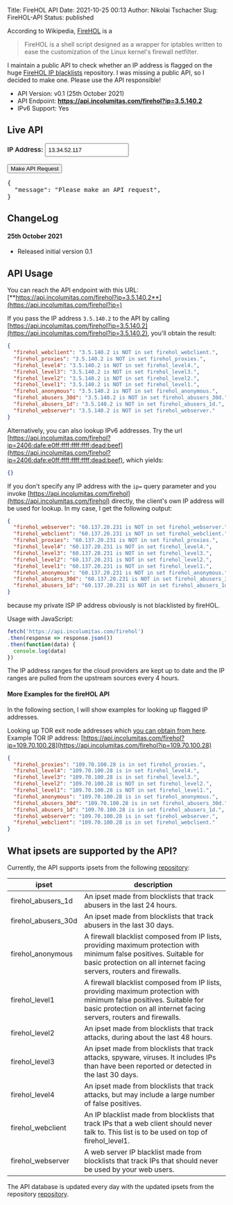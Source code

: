 Title: FireHOL API
Date: 2021-10-25 00:13
Author: Nikolai Tschacher
Slug: FireHOL-API
Status: published

According to Wikipedia, [FireHOL](https://en.wikipedia.org/wiki/FireHOL) is a

> FireHOL is a shell script designed as a wrapper for iptables written to ease the customization of the Linux kernel's firewall netfilter.

I maintain a public API to check whether an IP address is flagged on the huge [FireHOL IP blacklists](https://github.com/firehol/blocklist-ipsets) repository. I was missing a public API, so I decided to make one. Please use the API responsible!

+ API Version: v0.1 (25th October 2021)
+ API Endpoint: **https://api.incolumitas.com/firehol?ip=3.5.140.2**
+ IPv6 Support: Yes


## Live API

<div class="ipAPIDemo">
  <label style="font-weight: 600; font-size: 15px" for="ip">IP Address:</label>
  <input style="padding: 6px;" type="text" id="ip" name="ip" value="13.34.52.117"><br><br>
  <input class="orange_button" type="submit" value="Make API Request">
  <pre id="data">{
  "message": "Please make an API request",
}</pre>
</div>

<script>
document.querySelector('.ipAPIDemo input[type="submit"]').addEventListener('click', function(evt) {
  var ip = document.getElementById('ip').value;
  fetch('https://api.incolumitas.com/firehol?ip=' + ip) 
  .then(response => response.json())
  .then(function(data) {
    document.getElementById('data').innerText = JSON.stringify(data, null, 2);
  })
})
</script>

## ChangeLog

#### 25th October 2021

+ Released initial version 0.1


## API Usage

You can reach the API endpoint with this URL: [**https://api.incolumitas.com/firehol?ip=3.5.140.2**](https://api.incolumitas.com/firehol?ip=)

If you pass the IP address `3.5.140.2` to the API by calling [https://api.incolumitas.com/firehol?ip=3.5.140.2](https://api.incolumitas.com/firehol?ip=3.5.140.2), you'll obtain the result:

```json
{
  "firehol_webclient": "3.5.140.2 is NOT in set firehol_webclient.",
  "firehol_proxies": "3.5.140.2 is NOT in set firehol_proxies.",
  "firehol_level4": "3.5.140.2 is NOT in set firehol_level4.",
  "firehol_level3": "3.5.140.2 is NOT in set firehol_level3.",
  "firehol_level2": "3.5.140.2 is NOT in set firehol_level2.",
  "firehol_level1": "3.5.140.2 is NOT in set firehol_level1.",
  "firehol_anonymous": "3.5.140.2 is NOT in set firehol_anonymous.",
  "firehol_abusers_30d": "3.5.140.2 is NOT in set firehol_abusers_30d.",
  "firehol_abusers_1d": "3.5.140.2 is NOT in set firehol_abusers_1d.",
  "firehol_webserver": "3.5.140.2 is NOT in set firehol_webserver."
}
```

Alternatively, you can also lookup IPv6 addresses. Try the url [https://api.incolumitas.com/firehol?ip=2406:dafe:e0ff:ffff:ffff:ffff:dead:beef](https://api.incolumitas.com/firehol?ip=2406:dafe:e0ff:ffff:ffff:ffff:dead:beef), which yields:

```json
{}
```

If you don't specify any IP address with the `ip=` query parameter and you invoke [https://api.incolumitas.com/firehol](https://api.incolumitas.com/firehol) directly, the client's own IP address will be used for lookup. In my case, I get the following output:

```json
{
  "firehol_webserver": "60.137.20.231 is NOT in set firehol_webserver.",
  "firehol_webclient": "60.137.20.231 is NOT in set firehol_webclient.",
  "firehol_proxies": "60.137.20.231 is NOT in set firehol_proxies.",
  "firehol_level4": "60.137.20.231 is NOT in set firehol_level4.",
  "firehol_level3": "60.137.20.231 is NOT in set firehol_level3.",
  "firehol_level2": "60.137.20.231 is NOT in set firehol_level2.",
  "firehol_level1": "60.137.20.231 is NOT in set firehol_level1.",
  "firehol_anonymous": "60.137.20.231 is NOT in set firehol_anonymous.",
  "firehol_abusers_30d": "60.137.20.231 is NOT in set firehol_abusers_30d.",
  "firehol_abusers_1d": "60.137.20.231 is NOT in set firehol_abusers_1d."
}
```

because my private ISP IP address obviously is not blacklisted by fireHOL.

Usage with JavaScript:

```JavaScript
fetch('https://api.incolumitas.com/firehol') 
.then(response => response.json())
.then(function(data) {
  console.log(data)
})
```

The IP address ranges for the cloud providers are kept up to date and the IP ranges are pulled from the upstream sources every 4 hours.



#### More Examples for the fireHOL API

In the following section, I will show examples for looking up flagged IP addresses.

Looking up TOR exit node addresses which [you can obtain from here](https://check.torproject.org/exit-addresses). Example TOR IP address: [https://api.incolumitas.com/firehol?ip=109.70.100.28](https://api.incolumitas.com/firehol?ip=109.70.100.28)

```json
{
  "firehol_proxies": "109.70.100.28 is in set firehol_proxies.",
  "firehol_level4": "109.70.100.28 is in set firehol_level4.",
  "firehol_level3": "109.70.100.28 is in set firehol_level3.",
  "firehol_level2": "109.70.100.28 is NOT in set firehol_level2.",
  "firehol_level1": "109.70.100.28 is NOT in set firehol_level1.",
  "firehol_anonymous": "109.70.100.28 is in set firehol_anonymous.",
  "firehol_abusers_30d": "109.70.100.28 is in set firehol_abusers_30d.",
  "firehol_abusers_1d": "109.70.100.28 is in set firehol_abusers_1d.",
  "firehol_webserver": "109.70.100.28 is in set firehol_webserver.",
  "firehol_webclient": "109.70.100.28 is in set firehol_webclient."
}
```

## What ipsets are supported by the API?

Currently, the API supports ipsets from the following [repository](https://github.com/firehol/blocklist-ipsets):

| ipset               | description                                                                                                                                                                                  |
|---------------------|----------------------------------------------------------------------------------------------------------------------------------------------------------------------------------------------|
| firehol_abusers_1d  | An ipset made from blocklists that track abusers in the last 24 hours.                                                                                                                       |
| firehol_abusers_30d | An ipset made from blocklists that track abusers in the last 30 days.                                                                                                                        |
| firehol_anonymous   | A firewall blacklist composed from IP lists, providing maximum protection with minimum false positives. Suitable for basic protection on all internet facing servers, routers and firewalls. |
| firehol_level1      | A firewall blacklist composed from IP lists, providing maximum protection with minimum false positives. Suitable for basic protection on all internet facing servers, routers and firewalls. |
| firehol_level2      | An ipset made from blocklists that track attacks, during about the last 48 hours.                                                                                                            |
| firehol_level3      | An ipset made from blocklists that track attacks, spyware, viruses. It includes IPs than have been reported or detected in the last 30 days.                                                 |
| firehol_level4      | An ipset made from blocklists that track attacks, but may include a large number of false positives.                                                                                         |
| firehol_webclient   | An IP blacklist made from blocklists that track IPs that a web client should never talk to. This list is to be used on top of firehol_level1.                                                |
| firehol_webserver   | A web server IP blacklist made from blocklists that track IPs that should never be used by your web users.                                                                                   |

The API database is updated every day with the updated ipsets from the repository [repository](https://github.com/firehol/blocklist-ipsets).
